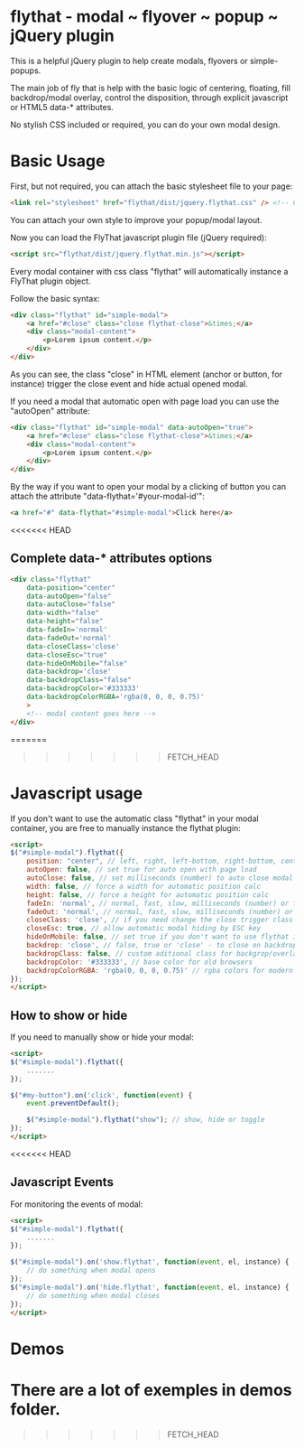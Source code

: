 # flythat - modal ~ flyover ~ popup ~ jQuery plugin

This is a helpful jQuery plugin to help create modals, flyovers or simple-popups.

The main job of fly that is help with the basic logic of centering, floating, fill backdrop/modal overlay, control the disposition, through explicit javascript or HTML5 data-* attributes.

No stylish CSS included or required, you can do your own modal design.


# Basic Usage

First, but not required, you can attach the basic stylesheet file to your page:
```html
<link rel="stylesheet" href="flythat/dist/jquery.flythat.css" /> <!-- Core basic -->
```

You can attach your own style to improve your popup/modal layout.

Now you can load the FlyThat javascript plugin file (jQuery required):
```html
<script src="flythat/dist/jquery.flythat.min.js"></script>
```

Every modal container with css class "flythat" will automatically instance a FlyThat plugin object.

Follow the basic syntax:
```html
<div class="flythat" id="simple-modal">
    <a href="#close" class="close flythat-close">&times;</a>
    <div class="modal-content">
        <p>Lorem ipsum content.</p>
    </div>
</div>
```

As you can see, the class "close" in HTML element (anchor or button, for instance) trigger the close event and hide actual opened modal.

If you need a modal that automatic open with page load you can use the "autoOpen" attribute:
```html
<div class="flythat" id="simple-modal" data-autoOpen="true">
    <a href="#close" class="close flythat-close">&times;</a>
    <div class="modal-content">
        <p>Lorem ipsum content.</p>
    </div>
</div>
```

By the way if you want to open your modal by a clicking of button you can attach the attribute "data-flythat='#your-modal-id'":
```html
<a href="#" data-flythat="#simple-modal">Click here</a>
```

<<<<<<< HEAD
## Complete data-* attributes options

```html
<div class="flythat"
    data-position="center"
    data-autoOpen="false"
    data-autoClose="false"
    data-width="false"
    data-height="false"
    data-fadeIn='normal'
    data-fadeOut='normal'
    data-closeClass='close'
    data-closeEsc="true"
    data-hideOnMobile="false"
    data-backdrop='close'
    data-backdropClass="false"
    data-backdropColor='#333333'
    data-backdropColorRGBA='rgba(0, 0, 0, 0.75)'
    >
    <!-- modal content goes here -->
</div>
```

=======
>>>>>>> FETCH_HEAD
# Javascript usage

If you don't want to use the automatic class "flythat" in your modal container, you are free to manually instance the flythat plugin:

```html
<script>
$("#simple-modal").flythat({
    position: "center", // left, right, left-bottom, right-bottom, center, [x, y] or a function
    autoOpen: false, // set true for auto open with page load
    autoClose: false, // set milliseconds (number) to auto close modal after X milisencods
    width: false, // force a width for automatic position calc
    height: false, // force a height for automatic position calc
    fadeIn: 'normal', // normal, fast, slow, milliseconds (number) or false
    fadeOut: 'normal', // normal, fast, slow, milliseconds (number) or false
    closeClass: 'close', // if you need change the close trigger class
    closeEsc: true, // allow automatic modal hiding by ESC key
    hideOnMobile: false, // set true if you don't want to use flythat in mobile devices
    backdrop: 'close', // false, true or 'close' - to close on backdrop/overlay click
    backdropClass: false, // custom aditional class for backgrop/overlay
    backdropColor: '#333333', // base color for old browsers
    backdropColorRGBA: 'rgba(0, 0, 0, 0.75)' // rgba colors for modern browsers with alpha channel
});
</script>
```

## How to show or hide

If you need to manually show or hide your modal:

```html
<script>
$("#simple-modal").flythat({
    .......
});

$("#my-button").on('click', function(event) {
    event.preventDefault();

    $("#simple-modal").flythat("show"); // show, hide or toggle
});
</script>
```
<<<<<<< HEAD

## Javascript Events

For monitoring the events of modal:

```html
<script>
$("#simple-modal").flythat({
    .......
});

$("#simple-modal").on('show.flythat', function(event, el, instance) {
    // do something when modal opens
});
$("#simple-modal").on('hide.flythat', function(event, el, instance) {
    // do something when modal closes
});
</script>
```

# Demos

There are a lot of exemples in __demos__ folder.
=======
>>>>>>> FETCH_HEAD

